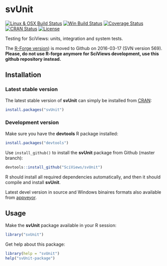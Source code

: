 # svUnit

[![Linux & OSX Build Status](https://travis-ci.org/SciViews/svUnit.svg )](https://travis-ci.org/SciViews/svUnit)
[![Win Build Status](https://ci.appveyor.com/api/projects/status/github/SciViews/svUnit?branch=master&svg=true)](http://ci.appveyor.com/project/phgrosjean/svUnit)
[![Coverage Status](https://img.shields.io/codecov/c/github/SciViews/svUnit/master.svg)
](https://codecov.io/github/SciViews/svUnit?branch=master)
[![CRAN Status](http://www.r-pkg.org/badges/version/svUnit)](http://cran.r-project.org/package=svUnit)
[![License](https://img.shields.io/badge/license-GPL-blue.svg)](http://www.gnu.org/licenses/gpl-2.0.html)

Testing for SciViews: units, integration and system tests.

The [R-Forge version](https://r-forge.r-project.org/projects/sciviews/)) is moved to Github on 2016-03-17 (SVN version 569). **Please, do not use R-forge anymore for SciViews development, use this github repository instead.**


## Installation

### Latest stable version

The latest stable version of **svUnit** can simply be installed from [CRAN](http://cran.r-project.org):

```r
install.packages("svUnit")
```


### Development version

Make sure you have the **devtools** R package installed:

```r
install.packages("devtools")
```

Use `install_github()` to install the **svUnit** package from Github (master branch):

```r
devtools::install_github("SciViews/svUnit")
```

R should install all required dependencies automatically, and then it should compile and install **svUnit**.

Latest devel version in source and Windows binaires formats also available from [appveyor](https://ci.appveyor.com/project/phgrosjean/svUnit/build/artifacts).


## Usage

Make the **svUnit** package available in your R session:

```r
library("svUnit")
```

Get help about this package:

```r
library(help = "svUnit")
help("svUnit-package")
```
